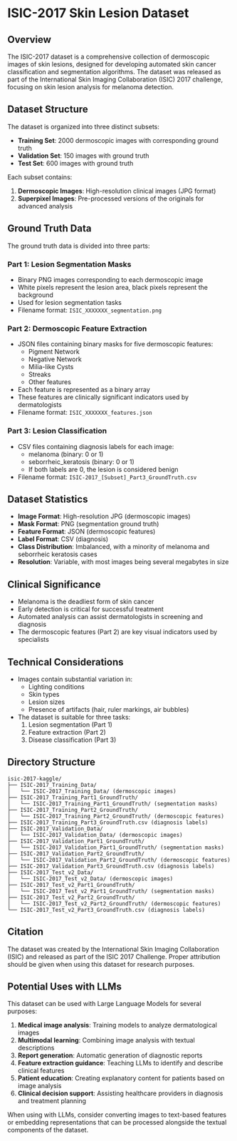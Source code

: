 # ISIC-2017 Skin Lesion Dataset

## Overview
The ISIC-2017 dataset is a comprehensive collection of dermoscopic images of skin lesions, designed for developing automated skin cancer classification and segmentation algorithms. The dataset was released as part of the International Skin Imaging Collaboration (ISIC) 2017 challenge, focusing on skin lesion analysis for melanoma detection.

## Dataset Structure
The dataset is organized into three distinct subsets:
- **Training Set**: 2000 dermoscopic images with corresponding ground truth
- **Validation Set**: 150 images with ground truth
- **Test Set**: 600 images with ground truth

Each subset contains:
1. **Dermoscopic Images**: High-resolution clinical images (JPG format)
2. **Superpixel Images**: Pre-processed versions of the originals for advanced analysis

## Ground Truth Data
The ground truth data is divided into three parts:

### Part 1: Lesion Segmentation Masks
- Binary PNG images corresponding to each dermoscopic image
- White pixels represent the lesion area, black pixels represent the background
- Used for lesion segmentation tasks
- Filename format: `ISIC_XXXXXXX_segmentation.png`

### Part 2: Dermoscopic Feature Extraction
- JSON files containing binary masks for five dermoscopic features:
  - Pigment Network
  - Negative Network
  - Milia-like Cysts
  - Streaks
  - Other features
- Each feature is represented as a binary array
- These features are clinically significant indicators used by dermatologists
- Filename format: `ISIC_XXXXXXX_features.json`

### Part 3: Lesion Classification
- CSV files containing diagnosis labels for each image:
  - melanoma (binary: 0 or 1)
  - seborrheic_keratosis (binary: 0 or 1)
  - If both labels are 0, the lesion is considered benign
- Filename format: `ISIC-2017_[Subset]_Part3_GroundTruth.csv`

## Dataset Statistics
- **Image Format**: High-resolution JPG (dermoscopic images)
- **Mask Format**: PNG (segmentation ground truth)
- **Feature Format**: JSON (dermoscopic features)
- **Label Format**: CSV (diagnosis)
- **Class Distribution**: Imbalanced, with a minority of melanoma and seborrheic keratosis cases
- **Resolution**: Variable, with most images being several megabytes in size

## Clinical Significance
- Melanoma is the deadliest form of skin cancer
- Early detection is critical for successful treatment
- Automated analysis can assist dermatologists in screening and diagnosis
- The dermoscopic features (Part 2) are key visual indicators used by specialists

## Technical Considerations
- Images contain substantial variation in:
  - Lighting conditions
  - Skin types
  - Lesion sizes
  - Presence of artifacts (hair, ruler markings, air bubbles)
- The dataset is suitable for three tasks:
  1. Lesion segmentation (Part 1)
  2. Feature extraction (Part 2)
  3. Disease classification (Part 3)

## Directory Structure
```
isic-2017-kaggle/
├── ISIC-2017_Training_Data/
│   └── ISIC-2017_Training_Data/ (dermoscopic images)
├── ISIC-2017_Training_Part1_GroundTruth/
│   └── ISIC-2017_Training_Part1_GroundTruth/ (segmentation masks)
├── ISIC-2017_Training_Part2_GroundTruth/
│   └── ISIC-2017_Training_Part2_GroundTruth/ (dermoscopic features)
├── ISIC-2017_Training_Part3_GroundTruth.csv (diagnosis labels)
├── ISIC-2017_Validation_Data/
│   └── ISIC-2017_Validation_Data/ (dermoscopic images)
├── ISIC-2017_Validation_Part1_GroundTruth/
│   └── ISIC-2017_Validation_Part1_GroundTruth/ (segmentation masks)
├── ISIC-2017_Validation_Part2_GroundTruth/
│   └── ISIC-2017_Validation_Part2_GroundTruth/ (dermoscopic features)
├── ISIC-2017_Validation_Part3_GroundTruth.csv (diagnosis labels)
├── ISIC-2017_Test_v2_Data/
│   └── ISIC-2017_Test_v2_Data/ (dermoscopic images)
├── ISIC-2017_Test_v2_Part1_GroundTruth/
│   └── ISIC-2017_Test_v2_Part1_GroundTruth/ (segmentation masks)
├── ISIC-2017_Test_v2_Part2_GroundTruth/
│   └── ISIC-2017_Test_v2_Part2_GroundTruth/ (dermoscopic features)
└── ISIC-2017_Test_v2_Part3_GroundTruth.csv (diagnosis labels)
```

## Citation
The dataset was created by the International Skin Imaging Collaboration (ISIC) and released as part of the ISIC 2017 Challenge. Proper attribution should be given when using this dataset for research purposes.

## Potential Uses with LLMs
This dataset can be used with Large Language Models for several purposes:
1. **Medical image analysis**: Training models to analyze dermatological images
2. **Multimodal learning**: Combining image analysis with textual descriptions
3. **Report generation**: Automatic generation of diagnostic reports
4. **Feature extraction guidance**: Teaching LLMs to identify and describe clinical features
5. **Patient education**: Creating explanatory content for patients based on image analysis
6. **Clinical decision support**: Assisting healthcare providers in diagnosis and treatment planning

When using with LLMs, consider converting images to text-based features or embedding representations that can be processed alongside the textual components of the dataset. 
